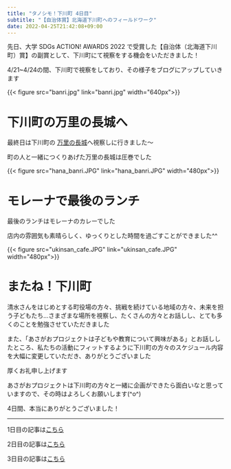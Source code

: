 ```yaml
---
title: "タノシモ！下川町 4日目"
subtitle: "【自治体賞】北海道下川町へのフィールドワーク"
date: 2022-04-25T21:42:08+09:00
---
```

先日、大学 SDGs ACTION! AWARDS 2022 で受賞した【自治体（北海道下川町）賞】の副賞として、下川町にて視察をする機会をいただきました！

4/21~4/24の間、下川町で視察をしており、その様子をブログにアップしていきます
<!--more-->
{{< figure src="banri.jpg" link="banri.jpg" width="640px">}}

# 下川町の万里の長城へ
最終日は下川町の [万里の長城](http://www.shimokawa-time.net/event/banri/)へ視察しに行きました〜

町の人と一緒につくりあげた万里の長城は圧巻でした

{{< figure src="hana_banri.JPG" link="hana_banri.JPG" width="480px">}}

# モレーナで最後のランチ
最後のランチはモレーナのカレーでした

店内の雰囲気も素晴らしく、ゆっくりとした時間を過ごすことができました^^

{{< figure src="ukinsan_cafe.JPG" link="ukinsan_cafe.JPG" width="480px">}}

# またね！下川町
清水さんをはじめとする町役場の方々、挑戦を続けている地域の方々、未来を担う子どもたち…さまざまな場所を視察し、たくさんの方々とお話しし、とても多くのことを勉強させていただきました

また、「あさがおプロジェクトは子どもや教育について興味がある」とお話ししたところ、私たちの活動にフィットするように下川町の方々のスケジュール内容を大幅に変更していただき、ありがとうございました

厚くお礼申し上げます

あさがおプロジェクトは下川町の方々と一緒に企画ができたら面白いなと思っていますので、その時はよろしくお願いします(^o^)

4日間、本当にありがとうございました！

---------------------
1日目の記事は[こちら](https://asagao.48ers.jp/posts/2022/04210/)

2日目の記事は[こちら](https://asagao.48ers.jp/posts/2022/04220/)

3日目の記事は[こちら](https://asagao.48ers.jp/posts/2022/04230/)